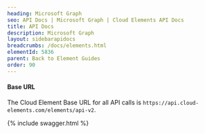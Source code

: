 ```yaml
---
heading: Microsoft Graph
seo: API Docs | Microsoft Graph | Cloud Elements API Docs
title: API Docs
description: Microsoft Graph
layout: sidebarapidocs
breadcrumbs: /docs/elements.html
elementId: 5836
parent: Back to Element Guides
order: 90
---
```


#### Base URL

The Cloud Element Base URL for all API calls is `https://api.cloud-elements.com/elements/api-v2`.

{% include swagger.html %}
